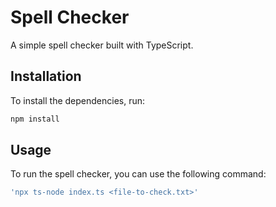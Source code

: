 # Spell Checker

A simple spell checker built with TypeScript.

## Installation

To install the dependencies, run:

```bash
npm install
```

## Usage

To run the spell checker, you can use the following command:

```bash
'npx ts-node index.ts <file-to-check.txt>'
```
